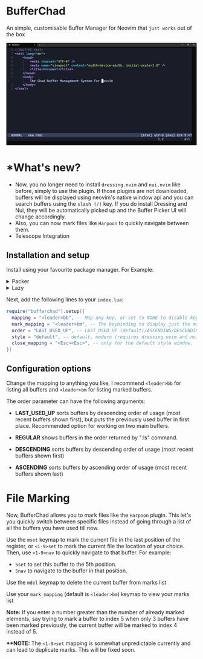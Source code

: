 # BufferChad

An simple, customisable Buffer Manager for Neovim that `just works` out of the box

![App Screenshot](https://github.com/mrquantumcodes/bufferchad.nvim/blob/main/demo.gif)

# *What's new?
* Now, you no longer need to install `dressing.nvim` and `nui.nvim` like before, simply to use the plugin. If those plugins are not downloaded, buffers will be displayed using neovim's native window api and you can search buffers using the `slash (/)` key. If you do install Dressing and Nui, they will be automatically picked up and the Buffer Picker UI will change accordingly.
* Also, you can now mark files like `Harpoon` to quickly navigate between them.
* Telescope Integration

## Installation and setup

Install using your favourite package manager. For Example:

<details>
<summary>
    Packer
</summary>

```lua
use {
    "mrquantumcodes/bufferchad.nvim",

    -- uncomment if you want fuzzy search with telescope and a modern ui

    -- requires = {
    --    {"nvim-lua/plenary.nvim"},
    --    {"MunifTanjim/nui.nvim"},
    --    {"stevearc/dressing.nvim"},
    --    {"nvim-telescope/telescope.nvim"} -- needed for fuzzy search, but should work fine even without it
    -- }
}
```
</details>

<details>
<summary>
    Lazy
</summary>

```lua
{
    "mrquantumcodes/bufferchad.nvim",

    -- uncomment if you want fuzzy search with telescope and a modern ui

    -- dependencies = {
    --    {"nvim-lua/plenary.nvim"},
    --    {"MunifTanjim/nui.nvim"},
    --    {"stevearc/dressing.nvim"},
    --    {"nvim-telescope/telescope.nvim"} -- needed for fuzzy search, but should work fine even without it
    -- }
}
```
</details>

Next, add the following lines to your `index.lua`:

```lua
require("bufferchad").setup({
  mapping = "<leader>bb", -- Map any key, or set to NONE to disable key mapping
  mark_mapping = "<leader>bm", -- The keybinding to display just the marked buffers
  order = "LAST_USED_UP", -- LAST_USED_UP (default)/ASCENDING/DESCENDING/REGULAR
  style = "default", -- default, modern (requires dressing.nvim and nui.nvim), telescope (requires telescope.nvim)
  close_mapping = "<Esc><Esc>", -- only for the default style window. 
})
```

## Configuration options

Change the mapping to anything you like, I recommend `<leader>bb` for listing all buffers and `<leader>bm` for listing marked buffers.

The order parameter can have the following arguments:

* **LAST_USED_UP** sorts buffers by descending order of usage (most recent buffers shown first), but puts the previously used buffer in first place. Recommended option for working on two main buffers.

* **REGULAR** shows buffers in the order returned by ":ls" command.

* **DESCENDING** sorts buffers by descending order of usage (most recent buffers shown first)

* **ASCENDING** sorts buffers by ascending order of usage (most recent buffers shown last)

# File Marking

Now, BufferChad allows you to mark files like the `Harpoon` plugin. This let's you quickly switch between specific files instead of going through a list of all the buffers you have used till now.

Use the `mset` keymap to mark the current file in the last position of the register, or `<1-9>set` to mark the current file the location of your choice. Then, use `<1-9>nav` to quickly navigate to that buffer. For example:
* `5set` to set this buffer to the 5th position.
* `5nav` to navigate to the buffer in that position.

Use the `mdel` keymap to delete the current buffer from marks list

Use your `mark_mapping` (default is `<leader>bm`) keymap to view your marks list

__Note:__ If you enter a number greater than the number of already marked elements, say trying to mark a buffer to index 5 when only 3 buffers have been marked previously, the current buffer will be marked to index 4 instead of 5.

__**NOTE:__ The `<1-9>set` mapping is somewhat unpredictable currently and can lead to duplicate marks. This will be fixed soon.
